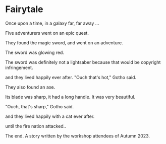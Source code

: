 # Fairytale

Once upon a time, in a galaxy far, far away ...

Five adventurers went on an epic quest.

They found the magic sword, and went on an adventure.

The sword was glowing red.


The sword was definitely not a lightsaber because that would be copyright infringement.

and they lived happily ever after.
"Ouch that's hot," Gotho said.

They also found an axe.

Its blade was sharp, it had a long handle.
It was very beautiful.

"Ouch, that's sharp," Gotho said.

and they lived happily with a cat ever after.

until the fire nation attacked..

The end.
A story written by the workshop attendees of Autumn 2023.

